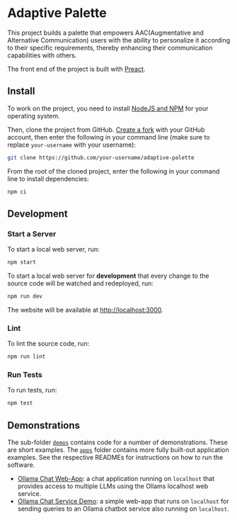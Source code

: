 # Adaptive Palette

This project builds a palette that empowers AAC(Augmentative and Alternative
Communication) users with the ability to personalize it according to their
specific requirements, thereby enhancing their communication capabilities with
others.

The front end of the project is built with [Preact](https://preactjs.com/).

## Install

To work on the project, you need to install [NodeJS and NPM](https://nodejs.org/en/download/)
for your operating system.

Then, clone the project from GitHub. [Create a fork](https://help.github.com/en/github/getting-started-with-github/fork-a-repo)
with your GitHub account, then enter the following in your command line
(make sure to replace `your-username` with your username):

```bash
git clone https://github.com/your-username/adaptive-palette
```

From the root of the cloned project, enter the following in your command line
to install dependencies:

```bash
npm ci
```

## Development

### Start a Server

To start a local web server, run:

```bash
npm start
```

To start a local web server for **development** that every change to the source code
will be watched and redeployed,
run:

```bash
npm run dev
```

The website will be available at [http://localhost:3000](http://localhost:3000).

### Lint

To lint the source code, run:

```bash
npm run lint
```

### Run Tests

To run tests, run:

```bash
npm test
```

## Demonstrations

The sub-folder [`demos`](./demos) contains code for a number of demonstrations.
These are short examples.  The [`apps`](./apps) folder contains more fully
built-out application examples.  See the respective READMEs for instructions on
how to run the software.

- [Ollama Chat Web-App](./apps/ollama/README.md): a chat application running on
  `localhost` that provides access to multiple LLMs using the Ollams localhost
  web service.
- [Ollama Chat Service Demo](./demos/Ollama%20Chat%20Service/README.md): a
  simple web-app that runs on `localhost` for sending queries to an Ollama
  chatbot service also running on `localhost`.
